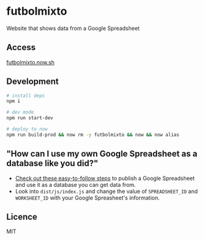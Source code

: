 # futbolmixto

Website that shows data from a Google Spreadsheet

## Access

[futbolmixto.now.sh](https://futbolmixto.now.sh/)

## Development

```bash
# install deps
npm i

# dev mode
npm run start-dev

# deploy to now
npm run build-prod && now rm -y futbolmixto && now && now alias
```

## "How can I use my own Google Spreadsheet as a database like you did?"

* [Check out these easy-to-follow steps](https://support.google.com/docs/answer/37579) to publish a Google Spreadsheet and use it as a database you can get data from.
* Look into `dist/js/index.js` and change the value of `SPREADSHEET_ID` and `WORKSHEET_ID` with your Google Spreasheet's information.

## Licence

MIT
